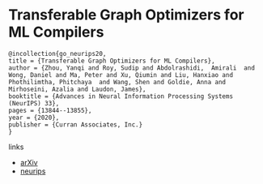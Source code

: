 # Transferable Graph Optimizers for ML Compilers

```
@incollection{go_neurips20,
title = {Transferable Graph Optimizers for ML Compilers},
author = {Zhou, Yanqi and Roy, Sudip and Abdolrashidi,  Amirali  and Wong, Daniel and Ma, Peter and Xu, Qiumin and Liu, Hanxiao and Phothilimtha, Phitchaya  and Wang, Shen and Goldie, Anna and Mirhoseini, Azalia and Laudon, James},
booktitle = {Advances in Neural Information Processing Systems (NeurIPS) 33},
pages = {13844--13855},
year = {2020},
publisher = {Curran Associates, Inc.}
}
```

links
- [arXiv](https://arxiv.org/abs/2010.12438)
- [neurips](https://papers.nips.cc//paper/2020/hash/9f29450d2eb58feb555078bdefe28aa5-Abstract.html)
